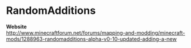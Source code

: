 # RandomAdditions
<b>Website</b><br>
http://www.minecraftforum.net/forums/mapping-and-modding/minecraft-mods/1288963-randomadditions-alpha-v0-10-updated-adding-a-new
